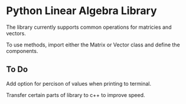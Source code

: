 # Python Linear Algebra Library

The library currently supports common operations for matricies and vectors.

To use methods, import either the Matrix or Vector class and define the components.

## To Do

Add option for percison of values when printing to terminal.

Transfer certain parts of library to c++ to improve speed.
